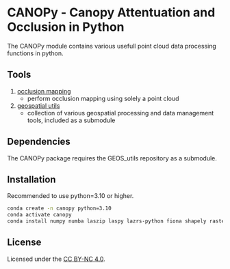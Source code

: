 # CANOPy - Canopy Attentuation and Occlusion in Python

The CANOPy module contains various usefull point cloud data processing functions in python.


## Tools
1. [occlusion mapping](./occlusion_mapping/tutorial.ipynb)
    * perform occlusion mapping using solely a point cloud
2. [geospatial utils](./geos_utils)
    * collection of various geospatial processing and data management tools, included as a submodule



## Dependencies
The CANOPy package requires the GEOS_utils repository as a submodule.



## Installation
Recommended to use python=3.10 or higher.

```bash
conda create -n canopy python=3.10
conda activate canopy
conda install numpy numba laszip laspy lazrs-python fiona shapely rasterio pyproj pandas geopandas gdal ipykernel pyyaml
```


## License
Licensed under the [CC BY-NC 4.0](https://creativecommons.org/licenses/by-nc/4.0/).

